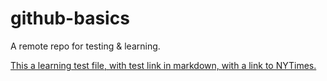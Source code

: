 # github-basics
A remote repo for testing &amp; learning.

[This a learning test file, with test link in markdown, with a link to NYTimes.](http://www.nytimes.com)
